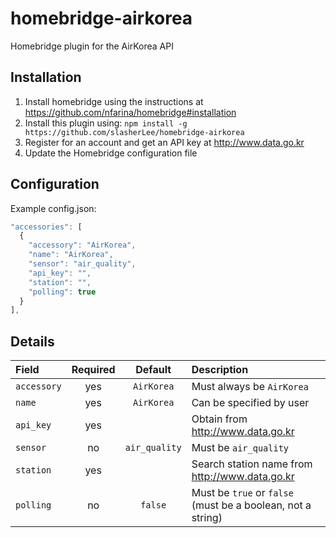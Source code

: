 # homebridge-airkorea

Homebridge plugin for the AirKorea API

## Installation

1. Install homebridge using the instructions at https://github.com/nfarina/homebridge#installation
2. Install this plugin using: `npm install -g https://github.com/slasherLee/homebridge-airkorea`
3. Register for an account and get an API key at http://www.data.go.kr
4. Update the Homebridge configuration file

## Configuration

Example config.json:

```js
"accessories": [
  {
    "accessory": "AirKorea",
    "name": "AirKorea",
    "sensor": "air_quality",
    "api_key": "",
    "station": "",
    "polling": true
  }
],
```

## Details

Field | Required | Default | Description
:--- | :---: | :---: | :---
`accessory` | yes | `AirKorea` | Must always be `AirKorea`
`name` | yes | `AirKorea` | Can be specified by user
`api_key` | yes | | Obtain from http://www.data.go.kr
`sensor` | no | `air_quality` | Must be `air_quality`
`station` | yes | | Search station name from http://www.data.go.kr
`polling` | no | `false` | Must be `true` or `false` (must be a boolean, not a string)
